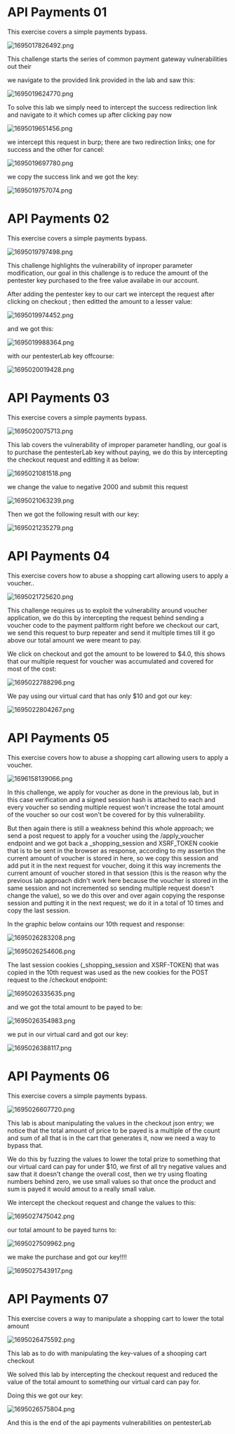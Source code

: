 # API Payments 01

This exercise covers a simple payments bypass.

![1695017826492.png](https://Cyberguru1.github.io/posts/pentesterlab/api_payment/images/1695017826492.png)

This challenge starts the series of common payment gateway vulnerabilities out their

we navigate to the provided link provided in the lab and saw this:

![1695019624770.png](https://Cyberguru1.github.io/posts/pentesterlab/api_payment/images/1695019624770.png)

To solve this lab we simply need to intercept the success redirection link and navigate to it which comes up after clicking pay now

![1695019651456.png](https://Cyberguru1.github.io/posts/pentesterlab/api_payment/images/1695019651456.png)

we intercept this request in burp; there are two redirection links; one for success and the other for cancel:

![1695019697780.png](https://Cyberguru1.github.io/posts/pentesterlab/api_payment/images/1695019697780.png)

we copy the success link and we got the key:

![1695019757074.png](https://Cyberguru1.github.io/posts/pentesterlab/api_payment/images/1695019757074.png)


# API Payments 02

This exercise covers a simple payments bypass.

![1695019797498.png](https://Cyberguru1.github.io/posts/pentesterlab/api_payment/images/1695019797498.png)

This challenge highlights the vulnerability of inproper parameter modification, our goal in this challenge is to reduce the amount of the pentester key purchased to the free value availabe in our account.

After adding the pentester key to our cart we intercept the request after clicking on checkout ; then editted the amount to a lesser value:

![1695019974452.png](https://Cyberguru1.github.io/posts/pentesterlab/api_payment/images/1695019974452.png)

and we got this:

![1695019988364.png](https://Cyberguru1.github.io/posts/pentesterlab/api_payment/images/1695019988364.png)

with our pentesterLab key offcourse:

![1695020019428.png](https://Cyberguru1.github.io/posts/pentesterlab/api_payment/images/1695020019428.png)


# API Payments 03

This exercise covers a simple payments bypass.

![1695020075713.png](https://Cyberguru1.github.io/posts/pentesterlab/api_payment/images/1695020075713.png)

This lab covers the vulnerability of improper parameter handling, our goal is to purchase the pentesterLab key without paying, we do this by intercepting the checkout request and editting it as below:

![1695021081518.png](https://Cyberguru1.github.io/posts/pentesterlab/api_payment/images/1695021081518.png)

we change the value to negative 2000 and submit this request

![1695021063239.png](https://Cyberguru1.github.io/posts/pentesterlab/api_payment/images/1695021063239.png)

Then we got the following result with our key:

![1695021235279.png](https://Cyberguru1.github.io/posts/pentesterlab/api_payment/images/1695021235279.png)


# API Payments 04

This exercise covers how to abuse a shopping cart allowing users to apply a voucher..

![1695021725620.png](https://Cyberguru1.github.io/posts/pentesterlab/api_payment/images/1695021725620.png)

This challenge requires us to exploit the vulnerability around voucher application, we do this by intercepting the request behind sending a voucher code to the payment paltform right before we checkout our cart, we send this request to burp repeater and send it multiple times till it go above our total amount we were meant to pay.

We click on checkout and got the amount to be lowered to $4.0, this shows that our multiple request for voucher was accumulated and covered for most of the cost:

![1695022788296.png](https://Cyberguru1.github.io/posts/pentesterlab/api_payment/images/1695022788296.png)

We pay using our virtual card that has only $10 and got our key:


![1695022804267.png](https://Cyberguru1.github.io/posts/pentesterlab/api_payment/images/1695022804267.png)



# API Payments 05

This exercise covers how to abuse a shopping cart allowing users to apply a voucher.

![1696158139066.png](https://Cyberguru1.github.io/posts/pentesterlab/api_payment/images/1696158139066.png)

In this challenge, we apply for voucher as done in the previous lab, but in this case verification and a signed session hash is attached to each and every voucher so sending multiple request won't increase the total amount of the voucher so our cost won't be covered for by this vulnerability.

But then again there is still a weakness behind this whole approach; we send a post request to apply for a voucher using the /apply_voucher endpoint and we got back a _shopping_session  and XSRF_TOKEN cookie that is to be sent in the browser as response, according to my assertion the current amount of voucher is stored in here, so we copy this session and add put it in the next request for voucher, doing it this way increments the current amount of voucher stored in that session (this is the reason why the previous lab approach didn't work here because the voucher is stored in the same session and not incremented so sending multiple request doesn't change the value), so we do this over and over again copying the response session and putting it in the next request; we do it in a total of 10 times and copy the last session.

In the graphic below contains our 10th request and response:

![1695026283208.png](https://Cyberguru1.github.io/posts/pentesterlab/api_payment/images/1695026283208.png)

![1695026254606.png](https://Cyberguru1.github.io/posts/pentesterlab/api_payment/images/1695026254606.png)

The last session cookies (_shopping_session and XSRF-TOKEN) that was copied in the 10th request was used as the new cookies for the POST request to the /checkout endpoint:


![1695026335635.png](https://Cyberguru1.github.io/posts/pentesterlab/api_payment/images/1695026335635.png)

and we got the total amount to be payed to be:

![1695026354983.png](https://Cyberguru1.github.io/posts/pentesterlab/api_payment/images/1695026354983.png)

we put in our virtual card and got our key:


![1695026388117.png](https://Cyberguru1.github.io/posts/pentesterlab/api_payment/images/1695026388117.png)



# API Payments 06

This exercise covers a simple payments bypass.

![1695026607720.png](https://Cyberguru1.github.io/posts/pentesterlab/api_payment/images/1695026607720.png)

This lab is about manipulating the values in the checkout json entry; we notice that the total amount of price to be payed is a multiple of the count and sum of all that is in the cart that generates it, now we need a way to bypass that.

We do this by fuzzing the values to lower the total prize to something that our virtual card can pay for under $10, we first of all try negative values and saw that it doesn't change the overall cost, then we try using floating numbers behind zero, we use small values so that once the product and sum is payed it would amout to a really small value.

We intercept the checkout request and change the values to this:

![1695027475042.png](https://Cyberguru1.github.io/posts/pentesterlab/api_payment/images/1695027475042.png)

our total amount to be payed turns to:

![1695027509962.png](https://Cyberguru1.github.io/posts/pentesterlab/api_payment/images/1695027509962.png)

we make the purchase and got our key!!!!

![1695027543917.png](https://Cyberguru1.github.io/posts/pentesterlab/api_payment/images/1695027543917.png)



# API Payments 07

This exercise covers a way to manipulate a shopping cart to lower the total amount

![1695026475592.png](https://Cyberguru1.github.io/posts/pentesterlab/api_payment/images/1695026475592.png)

This lab as to do with manipulating the key-values of a shooping cart checkout

We solved this lab by intercepting the checkout request and reduced the value of the total amount to something our virtual card can pay for.

Doing this we got our key:

![1695026575804.png](https://Cyberguru1.github.io/posts/pentesterlab/api_payment/images/1695026575804.png)

And this is the end of the api payments vulnerabilities on pentesterLab
